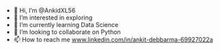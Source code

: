 - 👋 Hi, I’m @AnkidXL56
- 👀 I’m interested in exploring
- 🌱 I’m currently learning Data Science
- 💞️ I’m looking to collaborate on Python
- 📫 How to reach me www.linkedin.com/in/ankit-debbarma-69927022a

<!---
AnkidXL56/AnkidXL56 is a ✨ special ✨ repository because its `README.md` (this file) appears on your GitHub profile.
You can click the Preview link to take a look at your changes.
--->
